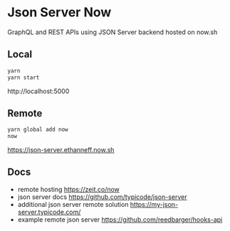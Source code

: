 # Json Server Now

GraphQL and REST APIs using JSON Server backend hosted on now.sh

## Local

```sh
yarn
yarn start
```

http://localhost:5000

## Remote

```sh
yarn global add now
now
```

https://json-server.ethanneff.now.sh

## Docs

- remote hosting https://zeit.co/now
- json server docs https://github.com/typicode/json-server
- additional json server remote solution https://my-json-server.typicode.com/
- example remote json server https://github.com/reedbarger/hooks-api
